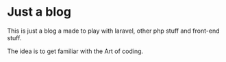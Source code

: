 # Just a blog

This is just a blog a made to play with laravel, other php stuff and front-end stuff.

The idea is to get familiar with the Art of coding.
